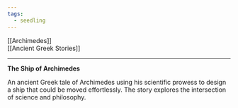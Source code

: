 ```yaml
---
tags:
  - seedling
---
```


[[Archimedes]] <br>
[[Ancient Greek Stories]] <br>

---

**The Ship of Archimedes**

An ancient Greek tale of Archimedes using his scientific prowess to design a ship that could be moved effortlessly. The story explores the intersection of science and philosophy.
